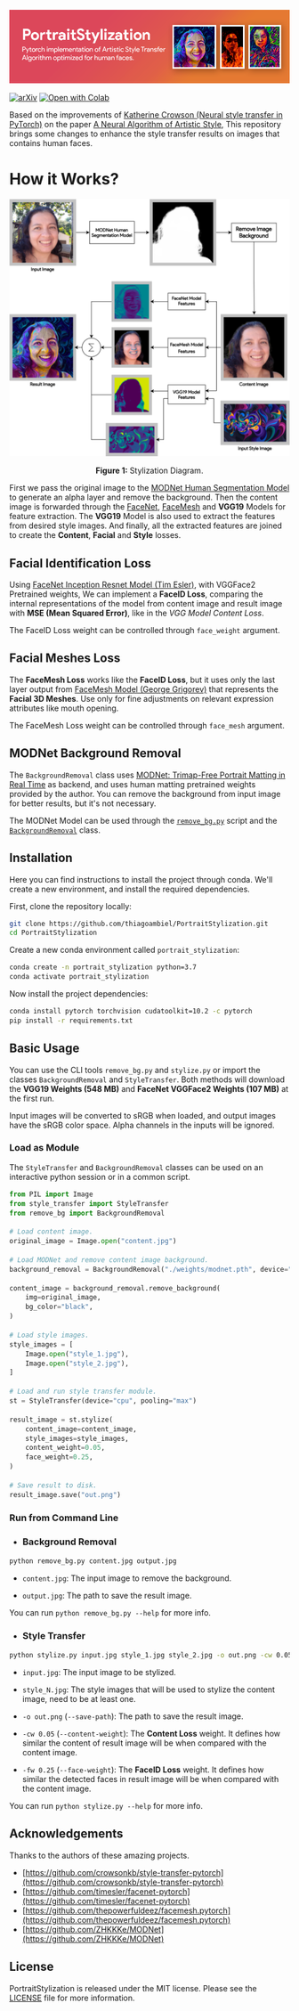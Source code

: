 ![](https://github.com/thiagoambiel/PortraitStylization/blob/colab/assets/portrait_stylization_banner.png?raw=true)

[![arXiv](https://img.shields.io/badge/arXiv-1508.06576-b31b1b.svg?style=for-the-badge)](https://arxiv.org/abs/1508.06576)
[![Open with Colab](https://img.shields.io/badge/Open_In_Colab-0?style=for-the-badge&logo=GoogleColab&color=525252)](https://colab.research.google.com/github/thiagoambiel/PortraitStylization/blob/colab/notebooks/PortraitStylization_Demo.ipynb)

Based on the improvements of [Katherine Crowson (Neural style transfer in PyTorch)](https://github.com/crowsonkb/style-transfer-pytorch) 
on the paper [A Neural Algorithm of Artistic Style](https://arxiv.org/abs/1508.06576),
This repository brings some changes to enhance the style transfer results on images that contains human faces.

# How it Works?
![](https://github.com/thiagoambiel/PortraitStylization/blob/colab/assets/stylization_diagram.png?raw=true)
<p align="center">
  <b>Figure 1:</b> Stylization Diagram.
</p>

First we pass the original image to the [MODNet Human Segmentation Model](#modnet-background-removal)
to generate an alpha layer and remove the background. Then the content
image is forwarded through the [FaceNet](#facial-identification-loss), 
[FaceMesh](#facial-meshes-loss) and **VGG19** Models for feature extraction.
The **VGG19** Model is also used to extract the features from desired style images.
And finally, all the extracted features are joined to create the **Content**, 
**Facial** and **Style** losses.

## Facial Identification Loss
Using [FaceNet Inception Resnet Model (Tim Esler)](https://github.com/timesler/facenet-pytorch), with VGGFace2 Pretrained weights, We can implement a **FaceID Loss**,
comparing the internal representations of the model from content image and result image with **MSE (Mean Squared Error)**,
like in the *VGG Model Content Loss*.

The FaceID Loss weight can be controlled through `face_weight` argument.

## Facial Meshes Loss
The **FaceMesh Loss** works like the **FaceID Loss**, but it uses only the last layer output
from [FaceMesh Model (George Grigorev)](https://github.com/thepowerfuldeez/facemesh.pytorch)
that represents the **Facial 3D Meshes**. Use only for fine adjustments on relevant expression
attributes like mouth opening.

The FaceMesh Loss weight can be controlled through `face_mesh` argument.

## MODNet Background Removal

The `BackgroundRemoval` class uses [MODNet: Trimap-Free Portrait Matting in Real Time](https://github.com/ZHKKKe/MODNet)
as backend, and uses human matting pretrained weights provided by the author. 
You can remove the background from input image for better results, but it's not necessary.

The MODNet Model can be used through the [`remove_bg.py`](#background-removal) script and the [`BackgroundRemoval`](#load-as-module) class.

## Installation

Here you can find instructions to install the project through conda.
We'll create a new environment, and install the required dependencies.

First, clone the repository locally:
```bash
git clone https://github.com/thiagoambiel/PortraitStylization.git
cd PortraitStylization
```

Create a new conda environment called `portrait_stylization`:
```bash
conda create -n portrait_stylization python=3.7
conda activate portrait_stylization
```

Now install the project dependencies:
```bash
conda install pytorch torchvision cudatoolkit=10.2 -c pytorch
pip install -r requirements.txt
```

## Basic Usage
You can use the CLI tools `remove_bg.py` and `stylize.py` or import the classes 
`BackgroundRemoval` and `StyleTransfer`. Both methods will download the 
**VGG19 Weights (548 MB)** and **FaceNet VGGFace2 Weights (107 MB)**
at the first run.

Input images will be converted to sRGB when loaded, and output images have the sRGB color space.
Alpha channels in the inputs will be ignored.

### Load as Module
The `StyleTransfer` and `BackgroundRemoval` classes can be used on an interactive
python session or in a common script.  
```python
from PIL import Image
from style_transfer import StyleTransfer
from remove_bg import BackgroundRemoval

# Load content image.
original_image = Image.open("content.jpg")

# Load MODNet and remove content image background.
background_removal = BackgroundRemoval("./weights/modnet.pth", device="cpu")

content_image = background_removal.remove_background(
    img=original_image,
    bg_color="black",
)

# Load style images.
style_images = [
    Image.open("style_1.jpg"), 
    Image.open("style_2.jpg"),
]

# Load and run style transfer module.
st = StyleTransfer(device="cpu", pooling="max")

result_image = st.stylize(
    content_image=content_image, 
    style_images=style_images,
    content_weight=0.05,
    face_weight=0.25,
)

# Save result to disk.
result_image.save("out.png")
```

### Run from Command Line

+ ### Background Removal
```bash
python remove_bg.py content.jpg output.jpg 
```

+ `content.jpg`: The input image to remove the background.


+ `output.jpg`: The path to save the result image.

You can run `python remove_bg.py --help` for more info.

+ ### Style Transfer
```bash
python stylize.py input.jpg style_1.jpg style_2.jpg -o out.png -cw 0.05 -fw 0.25
```
+ `input.jpg`: The input image to be stylized.


+ `style_N.jpg`: The style images that will be used to stylize the content
image, need to be at least one.


+ `-o out.png` (`--save-path`): The path to save the result image.


+ `-cw 0.05` (`--content-weight`): The **Content Loss** weight. It defines how similar 
the content of result image will be when compared with the content image.


+ `-fw 0.25` (`--face-weight`): The **FaceID Loss** weight. It defines how similar
the detected faces in result image will be when compared with the content image.


You can run `python stylize.py --help` for more info.

## Acknowledgements
Thanks to the authors of these amazing projects.
+ [https://github.com/crowsonkb/style-transfer-pytorch](https://github.com/crowsonkb/style-transfer-pytorch)
+ [https://github.com/timesler/facenet-pytorch](https://github.com/timesler/facenet-pytorch)
+ [https://github.com/thepowerfuldeez/facemesh.pytorch](https://github.com/thepowerfuldeez/facemesh.pytorch) 
+ [https://github.com/ZHKKKe/MODNet](https://github.com/ZHKKKe/MODNet)

## License
PortraitStylization is released under the MIT license. Please see the [LICENSE](https://github.com/thiagoambiel/PortraitStylization/blob/main/LICENSE) file for more information.
